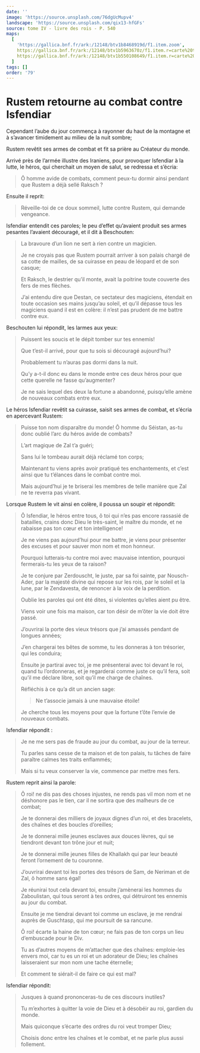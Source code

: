 ```yaml
---
date: ''
image: 'https://source.unsplash.com/76dgUcMupv4'
landscape: 'https://source.unsplash.com/qix13-hfGFs'
source: tome IV - livre des rois - P. 540
maps:
  [
    'https://gallica.bnf.fr/ark:/12148/btv1b8468919d/f1.item.zoom',
    https://gallica.bnf.fr/ark:/12148/btv1b5963670z/f1.item.r=carte%20touran.zoom,
    https://gallica.bnf.fr/ark:/12148/btv1b550108649/f1.item.r=carte%20touran.zoom,
  ]
tags: []
order: '79'
---
```


# Rustem retourne au combat contre Isfendiar

Cependant l’aube du jour commença à rayonner du haut de la montagne et à s’avancer timidement au milieu de la nuit sombre;

Rustem revêtit ses armes de combat et fit sa prière au Créateur du monde.

Arrivé près de l’armée illustre des Iraniens, pour provoquer Isfendiar à la lutte, le héros, qui cherchait un moyen de salut, se redressa et s’écria:

> Ô homme avide de combats, comment peux-tu dormir ainsi pendant que Rustem a déjà sellé Raksch ?

Ensuite il reprit:

> Réveille-toi de ce doux sommeil, lutte contre Rustem, qui demande vengeance.

Isfendiar entendit ces paroles; le peu d’effet qu’avaient produit ses armes pesantes l’avaient découragé, et il dit à Beschouten:

> La bravoure d’un lion ne sert à rien contre un magicien.
>
> Je ne croyais pas que Rustem pourrait arriver à son palais chargé de sa cotte de mailles, de sa cuirasse en peau de léopard et de son casque;
>
> Et Raksch, le destrier qu’il monte, avait la poitrine toute couverte des fers de mes flèches.
>
> J’ai entendu dire que Destan, ce sectateur des magiciens, étendait en toute occasion ses mains jusqu’au soleil, et qu’il dépasse tous les magiciens quand il est en colère: il n’est pas prudent de me battre contre eux.

Beschouten lui répondit, les larmes aux yeux:

> Puissent les soucis et le dépit tomber sur tes ennemis!
>
> Que t’est-il arrivé, pour que tu sois si découragé aujourd’hui?
>
> Probablement tu n’auras pas dormi dans la nuit.
>
> Qu’y a-t-il donc eu dans le monde entre ces deux héros pour que cette querelle ne fasse qu’augmenter?
>
> Je ne sais lequel des deux la fortune a abandonné, puisqu’elle amène de nouveaux combats entre eux.

Le héros Isfendiar revêtit sa cuirasse, saisit ses armes de combat, et s’écria en apercevant Rustem:

> Puisse ton nom disparaître du monde! Ô homme du Séistan, as-tu donc oublié l’arc du héros avide de combats?
>
> L’art magique de Zal t’a guéri;
>
> Sans lui le tombeau aurait déjà réclamé ton corps;
>
> Maintenant tu viens après avoir pratiqué tes enchantements, et c’est ainsi que tu t’élances dans le combat contre moi.
>
> Mais aujourd’hui je te briserai les membres de telle manière que Zal ne te reverra pas vivant.

Lorsque Rustem le vit ainsi en colère, il poussa un soupir et répondit:

> Ô Isfendiar, le héros entre tous, ô toi qui n’es pas encore rassasié de batailles, crains donc Dieu le très-saint, le maître du monde, et ne rabaisse pas ton cœur et ton intelligence!
>
> Je ne viens pas aujourd’hui pour me battre, je viens pour présenter des excuses et pour sauver mon nom et mon honneur.
>
> Pourquoi lutterais-tu contre moi avec mauvaise intention, pourquoi fermerais-tu les yeux de ta raison?
>
> Je te conjure par Zerdouscht, le juste, par sa foi sainte, par Nousch-Ader, par la majesté divine qui repose sur les rois, par le soleil et la lune, par le Zendavesta, de renoncer à la voix de la perdition.
>
> Oublie les paroles qui ont été dites, si violentes qu’elles aient pu être.
>
> Viens voir une fois ma maison, car ton désir de m’ôter la vie doit être passé.
>
> J’ouvrirai la porte des vieux trésors que j’ai amassés pendant de longues années;
>
> J’en chargerai tes bêtes de somme, tu les donneras à ton trésorier, qui les conduira;
>
> Ensuite je partirai avec toi, je me présenterai avec toi devant le roi, quand tu l’ordonneras, et je regarderai comme juste ce qu’il fera, soit qu’il me déclare libre, soit qu’il me charge de chaînes.
>
> Réfléchis à ce qu’a dit un ancien sage:
>
> > Ne t’associe jamais à une mauvaise étoile!
>
> Je cherche tous les moyens pour que la fortune t’ôte l’envie de nouveaux combats.

Isfendiar répondit :

> Je ne me sers pas de fraude au jour du combat, au jour de la terreur.
>
> Tu parles sans cesse de ta maison et de ton palais, tu tâches de faire paraître calmes tes traits enflammés;
>
> Mais si tu veux conserver la vie, commence par mettre mes fers.

Rustem reprit ainsi la parole:

> Ô roi! ne dis pas des choses injustes, ne rends pas vil mon nom et ne déshonore pas le tien, car il ne sortira que des malheurs de ce combat;
>
> Je te donnerai des milliers de joyaux dignes d’un roi, et des bracelets, des chaînes et des boucles d’oreilles;
>
> Je te donnerai mille jeunes esclaves aux douces lèvres, qui se tiendront devant ton trône jour et nuit;
>
> Je te donnerai mille jeunes filles de Khallakh qui par leur beauté feront l’ornement de tu couronne.
>
> J’ouvrirai devant toi les portes des trésors de Sam, de Neriman et de Zal, ô homme sans égal!
>
> Je réunirai tout cela devant toi, ensuite j’amènerai les hommes du Zaboulistan, qui tous seront à tes ordres, qui détruiront tes ennemis au jour du combat.
>
> Ensuite je me tiendrai devant toi comme un esclave, je me rendrai auprès de Guschtasp, qui me poursuit de sa rancune.
>
> Ô roi! écarte la haine de ton cœur; ne fais pas de ton corps un lieu d’embuscade pour le Div.
>
> Tu as d’autres moyens de m’attacher que des chaînes: emploie-les envers moi, car tu es un roi et un adorateur de Dieu; les chaînes laisseraient sur mon nom une tache éternelle;
>
> Et comment te siérait-il de faire ce qui est mal?

Isfendiar répondit:

> Jusques à quand prononceras-tu de ces discours inutiles?
>
> Tu m’exhortes à quitter la voie de Dieu et à désobéir au roi, gardien du monde.
>
> Mais quiconque s’écarte des ordres du roi veut tromper Dieu;
>
> Choisis donc entre les chaînes et le combat, et ne parle plus aussi follement.
